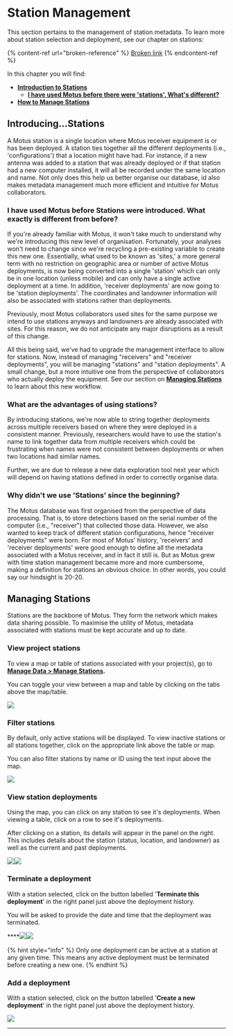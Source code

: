 # Station Management

This section pertains to the management of station metadata. To learn more about station selection and deployment, see our chapter on stations:

{% content-ref url="broken-reference" %}
[Broken link](broken-reference)
{% endcontent-ref %}

In this chapter you will find:

* ****[**Introduction to Stations**](station-management.md#introducing...stations)****
  * ****[**I have used Motus before there were 'stations'. What's different?**](station-management.md#i-have-used-motus-before-stations-were-introduced.-what-exactly-is-different-from-before)****
* ****[**How to Manage Stations**](station-management.md#managing-stations)****

## Introducing...Stations

A Motus station is a single location where Motus receiver equipment is or has been deployed. A station ties together all the different deployments (i.e., 'configurations') that a location might have had. For instance, if a new antenna was added to a station that was already deployed or if that station had a new computer installed, it will all be recorded under the same location and name. Not only does this help us better organise our database, id also makes metadata management much more efficient and intuitive for Motus collaborators.

### I have used Motus before Stations were introduced. What exactly is different from before?

If you're already familiar with Motus, it won't take much to understand why we're introducing this new level of organisation. Fortunately, your analyses won't need to change since we're recycling a pre-existing variable to create this new one. Essentially, what used to be known as 'sites,' a more general term with no restriction on geographic area or number of active Motus deployments, is now being converted into a single 'station' which can only be in one location (unless mobile) and can only have a single active deployment at a time. In addition, 'receiver deployments' are now going to be 'station deployments'. The coordinates and landowner information will also be associated with stations rather than deployments.

Previously, most Motus collaborators used sites for the same purpose we intend to use stations anyways and landowners are already associated with sites. For this reason, we do not anticipate any major disruptions as a result of this change.

All this being said, we've had to upgrade the management interface to allow for stations. Now, instead of managing "receivers" and "receiver deployments", you will be managing "stations" and "station deployments". A small change, but a more intuitive one from the perspective of collaborators who actually deploy the equipment. See our section on [**Managing Stations**](station-management.md#managing-stations) to learn about this new workflow.

### What are the advantages of using stations?

By introducing stations, we're now able to string together deployments across multiple receivers based on where they were deployed in a consistent manner. Previously, researchers would have to use the station's name to link together data from multiple receivers which could be frustrating when names were not consistent between deployments or when two locations had similar names.

Further, we are due to release a new data exploration tool next year which will depend on having stations defined in order to correctly organise data.&#x20;

### Why didn't we use 'Stations' since the beginning?

The Motus database was first organised from the perspective of data processing. That is, to store detections based on the serial number of the computer (i.e., "receiver") that collected those data. However, we also wanted to keep track of different station configurations, hence "receiver deployments" were born. For most of Motus' history, 'receivers' and 'receiver deployments' were good enough to define all the metadata associated with a Motus receiver, and in fact it still is. But as Motus grew with time station management became more and more cumbersome, making a definition for stations an obvious choice. In other words, you could say our hindsight is 20-20.

## Managing Stations

Stations are the backbone of Motus. They form the network which makes data sharing possible. To maximise the utility of Motus, metadata associated with stations must be kept accurate and up to date.

### View **project** stations

To view a map or table of stations associated with your project(s), go to [**Manage Data > Manage Stations**](https://beta.motus.org/data/project/stations)**.**

You can toggle your view between a map and table by clicking on the tabs above the map/table.

![](../.gitbook/assets/station-management-table.png)

### **Filter stations**

By default, only active stations will be displayed. To view inactive stations or all stations together, click on the appropriate link above the table or map.

You can also filter stations by name or ID using the text input above the map.

&#x20;![](../.gitbook/assets/station-management-set-view.png)

### **View station deployments**

Using the map, you can click on any station to see it's deployments. When viewing a table, click on a row to see it's deployments.

After clicking on a station, its details will appear in the panel on the right. This includes details about the station (status, location, and landowner) as well as the current and past deployments.

![](../.gitbook/assets/station-management-deployment-info.png)****![](../.gitbook/assets/station-management-deployment-history-wide.png)****

### **Terminate a deployment**

With a station selected, click on the button labelled '**Terminate this** **deployment**' in the right panel just above the deployment history.&#x20;

You will be asked to provide the date and time that the deployment was terminated.

****![](../.gitbook/assets/station-management-terminate-deployment.png)![](../.gitbook/assets/image.png)

{% hint style="info" %}
Only one deployment can be active at a station at any given time. This means any active deployment must be terminated before creating a new one.&#x20;
{% endhint %}

### **Add a deployment**

With a station selected, click on the button labelled '**Create a new deployment**' in the right panel just above the deployment history.

![](../.gitbook/assets/station-management-add-deployment.png)



****
